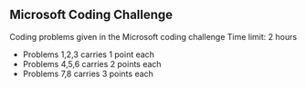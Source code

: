 ## Microsoft Coding Challenge
Coding problems given in the Microsoft coding challenge
Time limit: 2 hours
- Problems 1,2,3 carries 1 point each
- Problems 4,5,6 carries 2 points each
- Problems 7,8 carries 3 points each
